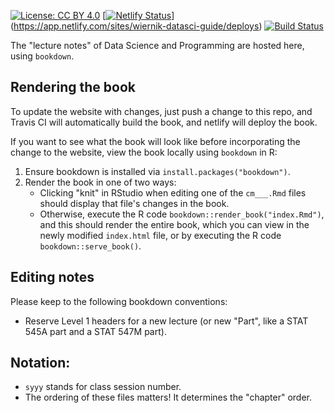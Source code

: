 [![License: CC BY 4.0](https://img.shields.io/badge/License-CC%20BY%204.0-lightgrey.svg)](https://creativecommons.org/licenses/by/4.0/) [[![Netlify Status](https://api.netlify.com/api/v1/badges/a518e2ea-10fd-41d8-9a21-5e517b244209/deploy-status)](https://app.netlify.com/sites/wiernik-datasci-guide/deploys)](https://app.netlify.com/sites/wiernik-datasci-guide/deploys) [![Build Status](https://travis-ci.org/USF-Psych-DataSci/Classroom.svg?branch=master)](https://travis-ci.org/USF-Psych-DataSci/Classroom)

The "lecture notes" of Data Science and Programming are hosted here, using `bookdown`. 

## Rendering the book

To update the website with changes, just push a change to this repo, and Travis CI will automatically build the book, and netlify will deploy the book.

If you want to see what the book will look like before incorporating the change to the website, view the book locally using `bookdown` in R: 

1. Ensure bookdown is installed via `install.packages("bookdown")`.
2. Render the book in one of two ways:
    - Clicking "knit" in RStudio when editing one of the `cm___.Rmd` files should display that file's changes in the book.
    - Otherwise, execute the R code `bookdown::render_book("index.Rmd")`, and this should render the entire book, which you can view in the newly modified `index.html` file, or by executing the R code `bookdown::serve_book()`.

## Editing notes

Please keep to the following bookdown conventions:

- Reserve Level 1 headers for a new lecture (or new "Part", like a STAT 545A part and a STAT 547M part).

## Notation: 

- `syyy` stands for class session number.
- The ordering of these files matters! It determines the "chapter" order.

